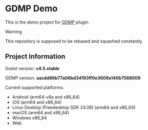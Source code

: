 # GDMP Demo
This is the demo project for [GDMP](https://github.com/j20001970/GDMP) plugin.

> [!WARNING]
> This repository is supposed to be rebased and squashed constantly.

## Project Information
Godot version: **v4.5.stable**

GDMP version: **aacdd86b77a06bd34193ff0e3609a140b7568009**

Current supported platforms:

- Android (arm64-v8a and x86_64)
- iOS (arm64 and x86_64)
- Linux Desktop (Freedesktop SDK 24.08) (arm64 and x86_64)
- macOS (arm64 and x86_64)
- Windows x86_64
- Web
